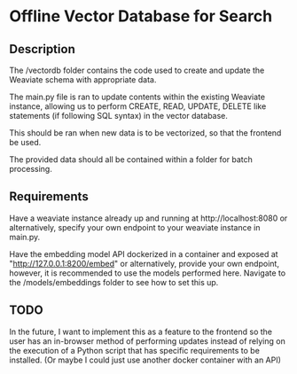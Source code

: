 # Offline Vector Database for Search

## Description

The /vectordb folder contains the code used to create and update the Weaviate schema with appropriate data.

The main.py file is ran to update contents within the existing Weaviate instance, allowing us to perform CREATE, READ, UPDATE, DELETE like statements (if following SQL syntax) in the vector database.

This should be ran when new data is to be vectorized, so that the frontend be used.

The provided data should all be contained within a folder for batch processing.

## Requirements

Have a weaviate instance already up and running at http://localhost:8080 or alternatively, specify your own endpoint to your weaviate instance in main.py.

Have the embedding model API dockerized in a container and exposed at "http://127.0.0.1:8200/embed" or alternatively, provide your own endpoint, however, it is recommended to use the models performed here. Navigate to the /models/embeddings folder to see how to set this up.

## TODO

In the future, I want to implement this as a feature to the frontend so the user has an in-browser method of performing updates instead of relying on the execution of a Python script that has specific requirements to be installed. (Or maybe I could just use another docker container with an API)
